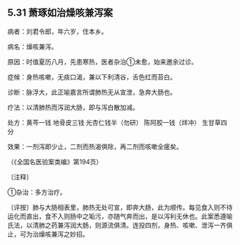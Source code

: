 ## 5.31 萧琢如治燥咳兼泻案

病者：刘君令郎，年六岁，住本乡。

病名：燥咳兼泻。

原因：时值夏历八月，先患寒热，医者杂治①未愈，始来邀余过诊。

症候：身热咳嗽，无痰口渴，兼以下利清谷，舌色红而苔白。

诊断：脉浮大，此正喻嘉言所谓肺热无从宣泄，急奔大肠也。

疗法：以清肺热而泻润大肠，即与泻白散加减。

处方：黄芩一钱 地骨皮三钱 光杏仁钱半（勿研） 陈阿胶一钱（烊冲） 生甘草四分

效果：一剂泻即少止，二剂而热渴俱除，再二剂而咳嗽全瘥矣。

（《全国名医验案类编》第194页）

〔注释〕

①杂治：多方治疗。

〔评按〕肺与大肠相表里，肺热无处可宣，即奔大肠，此为顺传。每见食入则不待运化而直出，食不入则肠中之垢污，亦随气奔而出，是以泻利无休也。此案悉遵喻氏法，以清肺之药兼泻润大肠，则源流俱清。连投四剂，身热、咳嗽、泄泻一齐俱止，可为治燥咳兼泻之妙招。
